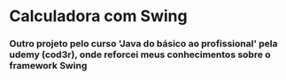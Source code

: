 # Calculadora com Swing



### Outro projeto pelo curso 'Java do básico ao profissional' pela udemy (cod3r), onde reforcei meus conhecimentos sobre o framework Swing